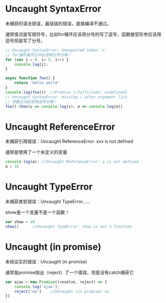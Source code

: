 # Uncaught SyntaxError

未捕获的语法错误，最低级的错误，直接编译不通过。

通常情况是写错符号，比如for循环应该用分号的写了逗号，函数接受形参应该用逗号但是写了分号。

```js
// Uncaught SyntaxError: Unexpected token '<'
// for循环条件之间应该用分号分隔！
for (var i = 0, i< 5, i++) {
    console.log(i);
}
```

```js
async function foo() {
    return 'hello world'
}
console.log(foo())  //Promise {<fulfilled>: undefined}
// Uncaught SyntaxError: missing ) after argument list
// 参数之间应该用逗号分隔！
foo().then(v => console.log(v); e => console.log(e))
```

# Uncaught ReferenceError

未捕获引用错误：Uncaught ReferenceError: xxx is not defined

通常是使用了一个未定义的变量

```js
console.log(a); //Uncaught ReferenceError: a is not defined
a = 10
```

# Uncaught TypeError

未捕获类型错误：Uncaught TypeError......

show是一个变量不是一个函数！

```js
var show = 10
show()      //Uncaught TypeError: show is not a function
```

# Uncaught (in promise)

未经证实的错误：Uncaught (in promise)

通常是promise抛出（reject）了一个错误，但是没有catch捕获它

```js
var ajax = new Promise((resolve, reject) => {
    console.log('ajax');
    reject('no')	//Uncaught (in promise) no
})
```


